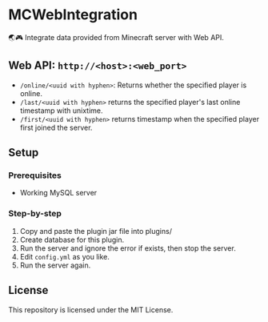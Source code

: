 # MCWebIntegration
🌏🎮 Integrate data provided from Minecraft server with Web API.

## Web API: `http://<host>:<web_port>`
* `/online/<uuid with hyphen>`: Returns whether the specified player is online.
* `/last/<uuid with hyphen>` returns the specified player's last online timestamp with unixtime.
* `/first/<uuid with hyphen>` returns timestamp when the specified player first joined the server.

## Setup
### Prerequisites
* Working MySQL server
### Step-by-step
1. Copy and paste the plugin jar file into plugins/
2. Create database for this plugin.
3. Run the server and ignore the error if exists, then stop the server.
4. Edit `config.yml` as you like.
5. Run the server again.

## License
This repository is licensed under the MIT License.
